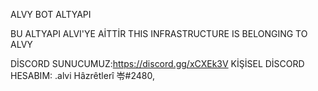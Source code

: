 ALVY BOT ALTYAPI

BU ALTYAPI ALVI'YE AİTTİR
THIS INFRASTRUCTURE IS BELONGING TO ALVY

DİSCORD SUNUCUMUZ:https://discord.gg/xCXEk3V
KİŞİSEL DİSCORD HESABIM: .alvi Hâzrêtlerî 岺#2480,

